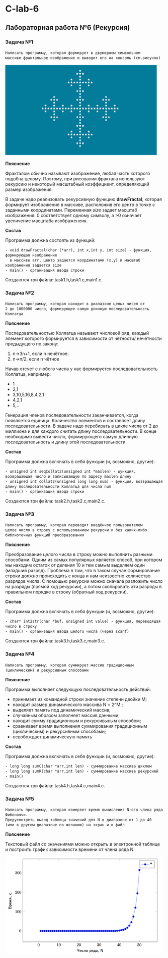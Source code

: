 # C-lab-6

## Лабораторная работа №6 (Рекурсия)

### Задача №1

```
Написать программу, которая формирует в двумерном символьном
массиве фрактальное изображение и выводит его на консоль (см.рисунок)
```

![Фрактал](./fractal.PNG)

**Пояснение**

Фракталом обычно называют изображение, любая часть которого подобна целому. Поэтому, при рисовании фрактала используют рекурсию и некоторый масштабный коэффициент, определяющий размер изображения.

В задаче надо реализовать рекурсивную функцию **drawFractal**, которая формирует изображение в массиве,
расположив его центр в точке с заданными координатами. Переменная *size* задает масштаб изображения: 0 соответствует
одному символу, а >0 означает увеличение масштаба изображенеия.

**Состав**

Программа должна состоять из функций:

```
- void drawFractal(char (*arr), int x,int y, int size) - функция, формирующая изображение
  в массиве arr, центр задается координатами (x,y) и масштаб изображения задается size 
- main() - организация ввода строки
```

Создаются три файла: task1.h,task1.c,main1.c.

### Задача №2

```
Написать программу, которая находит в диапазоне целых чисел от
2 до 1000000 число, формирующее самую длинную последовательность Коллатца
```

**Пояснение**

Последовательностью Коллатца называют числовой ряд, каждый элемент которого формируется в зависимости от чётности/ нечётности предыдущего по закону:

1. n→3n+1, если n нечётное.
2. n→n/2, если n чётное

Начав отсчет с любого числа у нас формируется последовательность Коллатца, например:

- 1
- 2,1
- 3,10,5,16,8,4,2,1
- 4,2,1
- 5,..

Генерация членов последовательности заканчивается, когда появляется единица. Количество элементов и составляет длину
последовательности. В задаче надо перебирать в цикле числа от 2 до миллиона и для каждого считать длину последовательности.
В конце необходимо вывести число, формирующего самую длинную последовательность и длину этой последовательности.

**Состав**

Программа должна включать в себя функции (и, возможно, другие):

```
- unsigned int seqCollatz(unsigned int *maxlen) - функция, возвращающая число и записывающую по адресу maxlen длину 
- unsigned int collatz(unsigned long long num) - функция, возвращающая длину последовательности Коллатца для числа num
- main() - организация ввода строки
```

Создаются три файла: task2.h,task2.c,main2.c.

### Задача №3

```
Написать программу, которая переводит введённое пользователем
целое число в строку с использованием рекурсии и без каких-либо
библиотечных функций преобразования
```

**Пояснение**

Преобразование целого числа в строку можно выполнить разными способами. Одним из самых популярных является способ,
при котором мы находим остаток от деления 10 и тем самым выделяем один (младший разряд). Проблема в том, что в таком
случае формирование строки должно происходить с конца и нам неизвестно количество разрядов числа. С помощью рекурсии
можно сначала разложить число на разряды (прямой ход рекурсии), а потом скопировать эти разряды в правильном порядке
в строку (обратный ход рекурсии).

**Состав**

Программа должна включать в себя функции (и, возможно, другие):

```
- char* int2str(char *buf, unsigned int value) - функция, переводящая число в строку 
- main() - организация ввода целого числа (через scanf)
```

Создаются три файла: task3.h,task3.c,main3.c.

### Задача №4

```
Написать программу, которая суммирует массив традиционным (циклическим) и рекурсивным способами
```

**Пояснение**

Программа выполняет следующую последовательность действий:

- принимает из командной строки значение степени двойки M;
- находит размер динамического массива N = 2^M ;
- выделяет память под динамический массив;
- случайным образом заполняет массив данными;
- находит сумму традиционным и рекурсивыным способом;
- сравнивает время выполнения суммирования традиционным (циклическим) и рекурсивным способами;
- освобождает динамическую память

**Состав**

Программа должна включать в себя функции (и, возможно, другие):

```
- long long sumC(char *arr,int len) - суммирование массива циклом
- long long sumR(char *arr,int len) - суммирование массива рекурсией
- main() 
```

Создаются три файла: task4.h,task4.c,main4.c.

### Задача №5

```
Написать программу, которая измеряет время вычисления N-ого члена ряда Фибоначчи. 
Предусмотреть вывод таблицы значений для N в диапазоне от 1 до 40
(или в другом диапазоне по желанию) на экран и в файл
```
**Пояснение**

Текстовый файл со значениями можно открыть в электронной таблице и построить график зависимости времени от члена ряда N

![](./fib.png)


